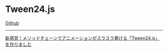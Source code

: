# Tween24.js

[Github](https://github.com/a24/tween24js)  

---

[新感覚！メソッドチェーンでアニメーションがスラスラ書ける「Tween24.js」を作りました](https://ics.media/entry/210409/)
